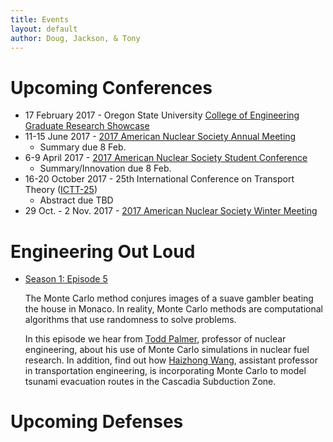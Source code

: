 ```yaml
---
title: Events
layout: default
author: Doug, Jackson, & Tony
---
```


# Upcoming Conferences
* 17 February 2017 - Oregon State University [College of Engineering Graduate Research Showcase](http://engineering.oregonstate.edu/graduate-research-showcase-student-information-and-registration)
* 11-15 June 2017 - [2017 American Nuclear Society Annual Meeting](http://ansannual.org)
  - Summary due 8 Feb.
* 6-9 April 2017 - [2017 American Nuclear Society Student Conference](https://www.ansstudentconference2017.com)
  - Summary/Innovation due 8 Feb.
* 16-20 October 2017 - 25th International Conference on Transport Theory ([ICTT-25](https://ictt-2017.llnl.gov))
  - Abstract due TBD
* 29 Oct. - 2 Nov. 2017 - [2017 American Nuclear Society Winter Meeting](http://www.ans.org/meetings/c_1)
  

# Engineering Out Loud

* [Season 1: Episode 5](http://engineering.oregonstate.edu/episode-5-odds-ends)

  The Monte Carlo method conjures images of a suave gambler beating the house in Monaco. In reality, Monte Carlo methods are computational algorithms that use randomness to solve problems. 

  In this episode we hear from [Todd Palmer](http://ne.oregonstate.edu/todd-s-palmer), professor of nuclear engineering, about his use of Monte Carlo simulations in nuclear fuel research. In addition, find out how [Haizhong Wang](http://cce.oregonstate.edu/wang), assistant professor in transportation engineering, is incorporating Monte Carlo to model tsunami evacuation routes in the Cascadia Subduction Zone.
  
# Upcoming Defenses
